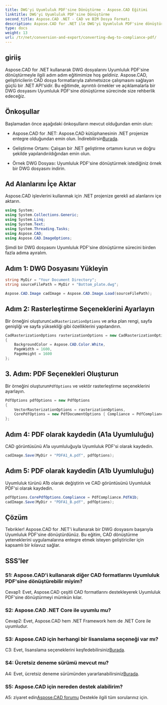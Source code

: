 ```yaml
---
title: DWG'yi Uyumluluk PDF'sine Dönüştürme - Aspose.CAD Eğitimi
linktitle: DWG'yi Uyumluluk PDF'sine Dönüştürme
second_title: Aspose.CAD .NET - CAD ve BIM Dosya Formatı
description: Aspose.CAD for .NET ile DWG'yi Uyumluluk PDF'sine dönüştürün. Adım adım rehberlik için eğitimimizi takip edin.
type: docs
weight: 13
url: /tr/net/conversion-and-export/converting-dwg-to-compliance-pdf/
---
```

## giriiş

Aspose.CAD for .NET kullanarak DWG dosyalarını Uyumluluk PDF'sine dönüştürmeyle ilgili adım adım eğitimimize hoş geldiniz. Aspose.CAD, geliştiricilerin CAD dosya formatlarıyla zahmetsizce çalışmasını sağlayan güçlü bir .NET API'sidir. Bu eğitimde, ayrıntılı örnekler ve açıklamalarla bir DWG dosyasını Uyumluluk PDF'sine dönüştürme sürecinde size rehberlik edeceğiz.

## Önkoşullar

Başlamadan önce aşağıdaki önkoşulların mevcut olduğundan emin olun:

-  Aspose.CAD for .NET: Aspose.CAD kütüphanesinin .NET projenize entegre olduğundan emin olun. İndirebilirsin[Burada](https://releases.aspose.com/cad/net/).

- Geliştirme Ortamı: Çalışan bir .NET geliştirme ortamını kurun ve doğru şekilde yapılandırıldığından emin olun.

- Örnek DWG Dosyası: Uyumluluk PDF'sine dönüştürmek istediğiniz örnek bir DWG dosyasını indirin.

## Ad Alanlarını İçe Aktar

Aspose.CAD işlevlerini kullanmak için .NET projenize gerekli ad alanlarını içe aktarın.

```csharp
using System;
using System.Collections.Generic;
using System.Linq;
using System.Text;
using System.Threading.Tasks;
using Aspose.CAD;
using Aspose.CAD.ImageOptions;
```

Şimdi bir DWG dosyasını Uyumluluk PDF'sine dönüştürme sürecini birden fazla adıma ayıralım.

## Adım 1: DWG Dosyasını Yükleyin

```csharp
string MyDir = "Your Document Directory";
string sourceFilePath = MyDir + "Bottom_plate.dwg";

Aspose.CAD.Image cadImage = Aspose.CAD.Image.Load(sourceFilePath);
```

## Adım 2: Rasterleştirme Seçeneklerini Ayarlayın

 Bir örneğini oluşturun`CadRasterizationOptions` ve arka plan rengi, sayfa genişliği ve sayfa yüksekliği gibi özelliklerini yapılandırın.

```csharp
CadRasterizationOptions rasterizationOptions = new CadRasterizationOptions
{
    BackgroundColor = Aspose.CAD.Color.White,
    PageWidth = 1600,
    PageHeight = 1600
};
```

## 3. Adım: PDF Seçenekleri Oluşturun

 Bir örneğini oluşturun`PdfOptions` ve vektör rasterleştirme seçeneklerini ayarlayın.

```csharp
PdfOptions pdfOptions = new PdfOptions
{
    VectorRasterizationOptions = rasterizationOptions,
    CorePdfOptions = new PdfDocumentOptions { Compliance = PdfCompliance.PdfA1a }
};
```

## Adım 4: PDF olarak kaydedin (A1a Uyumluluğu)

CAD görüntüsünü A1a uyumluluğuyla Uyumluluk PDF'si olarak kaydedin.

```csharp
cadImage.Save(MyDir + "PDFA1_A.pdf", pdfOptions);
```

## Adım 5: PDF olarak kaydedin (A1b Uyumluluğu)

Uyumluluk türünü A1b olarak değiştirin ve CAD görüntüsünü Uyumluluk PDF'si olarak kaydedin.

```csharp
pdfOptions.CorePdfOptions.Compliance = PdfCompliance.PdfA1b;
cadImage.Save(MyDir + "PDFA1_B.pdf", pdfOptions);
```

## Çözüm

Tebrikler! Aspose.CAD for .NET'i kullanarak bir DWG dosyasını başarıyla Uyumluluk PDF'sine dönüştürdünüz. Bu eğitim, CAD dönüştürme yeteneklerini uygulamalarına entegre etmek isteyen geliştiriciler için kapsamlı bir kılavuz sağlar.

## SSS'ler

### S1: Aspose.CAD'i kullanarak diğer CAD formatlarını Uyumluluk PDF'sine dönüştürebilir miyim?

Cevap1: Evet, Aspose.CAD çeşitli CAD formatlarını destekleyerek Uyumluluk PDF'sine dönüştürmeyi mümkün kılar.

### S2: Aspose.CAD .NET Core ile uyumlu mu?

Cevap2: Evet, Aspose.CAD hem .NET Framework hem de .NET Core ile uyumludur.

### S3: Aspose.CAD için herhangi bir lisanslama seçeneği var mı?

 C3: Evet, lisanslama seçeneklerini keşfedebilirsiniz[Burada](https://purchase.aspose.com/buy).

### S4: Ücretsiz deneme sürümü mevcut mu?

 A4: Evet, ücretsiz deneme sürümünden yararlanabilirsiniz[Burada](https://releases.aspose.com/).

### S5: Aspose.CAD için nereden destek alabilirim?

A5: ziyaret edin[Aspose.CAD forumu](https://forum.aspose.com/c/cad/19) Destekle ilgili tüm sorularınız için.